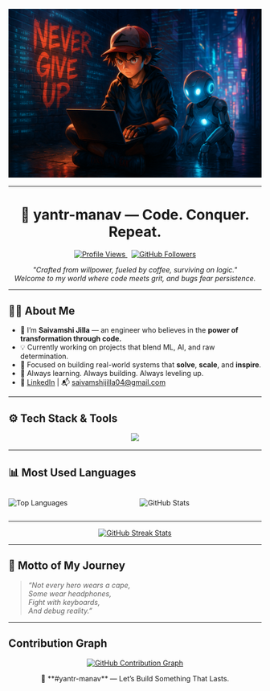 <p align="center">
  <img src="https://raw.githubusercontent.com/yantr-manav/yantr-manav/main/github_banner.png" alt="yantr-manav banner" width="600"/>
</p>

---

<h1 align="center">🧠 yantr-manav — Code. Conquer. Repeat.</h1>

<p align="center">
    <a href="https://github.com/yantr-manav">
    <img src="https://komarev.com/ghpvc/?username=yantr-manav&label=Profile+Views&color=blueviolet&style=flat" alt="Profile Views" />
  </a>
    &nbsp;
  <a href="https://github.com/yantr-manav?tab=followers">
    <img src="https://img.shields.io/github/followers/yantr-manav?label=Follow&style=social" alt="GitHub Followers" />
  </a>
</p>

<p align="center">
  <i>"Crafted from willpower, fueled by coffee, surviving on logic."</i><br>
  <i>Welcome to my world where code meets grit, and bugs fear persistence.</i>
</p>

---

## 👨‍💻 About Me

- 🔭 I’m **Saivamshi Jilla** — an engineer who believes in the **power of transformation through code.**
- 💡 Currently working on projects that blend ML, AI, and raw determination.
- 🎯 Focused on building real-world systems that **solve**, **scale**, and **inspire**.
- 🧠 Always learning. Always building. Always leveling up.
- 🔗 [LinkedIn](https://www.linkedin.com/in/saivamshi-jilla/) | 📬 saivamshijilla04@gmail.com

---





## ⚙️ Tech Stack & Tools

<p align="center">
  <img src="https://skillicons.dev/icons?i=python,java,cpp,js,ts,html,css,react,mongodb,aws,git,github,docker,linux" />
</p>


---


## 📊 Most Used Languages
<div style="display: flex; justify-content: space-between; align-items: center; gap: 20px; flex-wrap: wrap;">
 <p >
   <img 
    src="https://github-readme-stats.vercel.app/api/top-langs/?username=yantr-manav&layout=compact&theme=radical&langs_count=8" 
    style="width: 400px;" 
    alt="Top Languages"
  />

  <img 
    src="https://github-readme-stats.vercel.app/api?username=yantr-manav&show_icons=true&theme=radical&rank_icon=github" 
    style="width: 460px;" 
    alt="GitHub Stats"
  />
  </p>
</div>

---
<p align = " center">
  <a href="https://git.io/streak-stats">
    <img src="https://github-readme-streak-stats.herokuapp.com?user=yantr-manav&theme=neon-dark&hide_border=true&border_radius=5&short_numbers=true" alt="GitHub Streak Stats" />
  </a>
</p>



---

## 🚀 Motto of My Journey

> *“Not every hero wears a cape,  
Some wear headphones,  
Fight with keyboards,  
And debug reality.”*

---
## Contribution Graph
<p align="center">
  <a href="https://github.com/yantr-manav">
    <img src="https://github-readme-activity-graph.vercel.app/graph?username=yantr-manav&theme=react-dark&hide_border=true&area=true" alt="GitHub Contribution Graph" />
  </a>
</p>

<p align="center">
  🧠 **#yantr-manav** — Let’s Build Something That Lasts.
</p>
